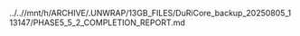 ../..//mnt/h/ARCHIVE/.UNWRAP/13GB_FILES/DuRiCore_backup_20250805_113147/PHASE5_5_2_COMPLETION_REPORT.md